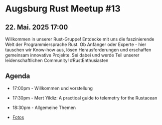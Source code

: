 # Augsburg Rust Meetup #13

## 22. Mai. 2025 17:00

Willkommen in unserer Rust-Gruppe! Entdecke mit uns die faszinierende Welt der Programmiersprache Rust. Ob Anfänger oder Experte - hier tauschen wir Know-how aus, lösen Herausforderungen und erschaffen gemeinsam innovative Projekte. Sei dabei und werde Teil unserer leidenschaftlichen Community! #RustEnthusiasten

## Agenda
- 17:00pm - Willkommen und vorstellung
- 17:30pm - Mert Yildiz: A practical guide to telemetry for the Rustacean
- 18:30pm - Allgemeine Themen

- [Fotos](./MeetupFotos13.md)